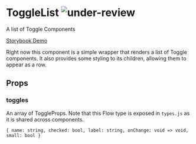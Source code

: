 # ToggleList ![under-review](status-images/under-review.svg)

A list of Toggle Components

[Storybook Demo](http://localhost:8001/?selectedKind=ToggleList)

<!-- STORY -->

Right now this component is a simple wrapper that renders a list of Toggle components.
It also provides some styling to its children, allowing them to appear as a row.

## Props

### toggles

An array of ToggleProps. Note that this Flow type is exposed in `types.js` as it is shared across components.

`
{
	name: string,
	checked: bool,
	label: string,
	onChange: void => void,
	small: bool
}
`
